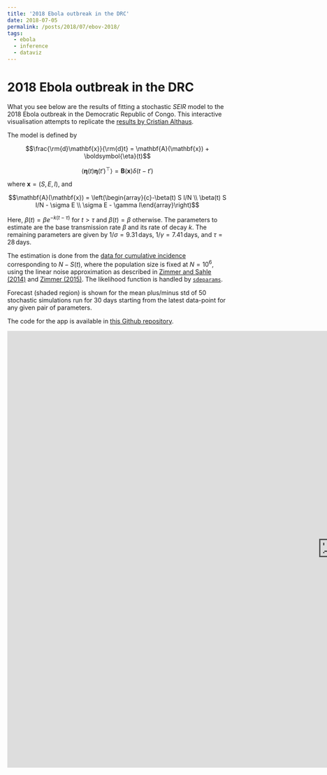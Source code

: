 ```yaml
---
title: '2018 Ebola outbreak in the DRC'
date: 2018-07-05
permalink: /posts/2018/07/ebov-2018/
tags:
  - ebola
  - inference
  - dataviz
---
```


# 2018 Ebola outbreak in the DRC

What you see below are the results of fitting a stochastic *SEIR* model to the 2018 Ebola outbreak in the Democratic Republic of Congo. This interactive visualisation attempts to replicate the [results by Cristian Althaus](https://github.com/calthaus/Ebola/tree/master/DRC%20%28GitHub%202018%29).

The model is defined by

$$\frac{\rm{d}\mathbf{x}}{\rm{d}t} = \mathbf{A}(\mathbf{x}) + \boldsymbol{\eta}(t)$$

$$\left\langle \boldsymbol{\eta}(t)\boldsymbol{\eta}(t')^\top\right\rangle = \mathbf{B}(\mathbf{x}) \delta(t-t')$$

where $\mathbf{x}=(S,E,I)$, and

$$\mathbf{A}(\mathbf{x}) = \left(\begin{array}{c}-\beta(t) S I/N \\ \beta(t) S I/N - \sigma E \\ \sigma E - \gamma I\end{array}\right)$$

<script type="math/tex; mode=display"> \mathbf{B}(\mathbf{x}) = \left(\begin{array}{ccc} \beta(t) S I/N & -\beta(t) S I/N & 0 \\ -\beta(t) S I/N & \beta(t) S I/N + \sigma E & -\sigma E \\ 0 & -\sigma E & \sigma E + \gamma I\end{array}\right)</script>

Here, $\beta(t)=\beta e^{-k(t-\tau)}$ for $t>\tau$ and $\beta(t)=\beta$ otherwise. The parameters to estimate are the base transmission rate $\beta$ and its rate of decay $k$. The remaining parameters are given by $1/\sigma=9.31\,\text{days}$, $1/\gamma=7.41\,\text{days}$, and $\tau=28\,\text{days}$.

The estimation is done from the [data for cumulative incidence](https://github.com/calthaus/Ebola/blob/master/DRC%20%28GitHub%202018%29/Ebola_outbreak_DRC2018_data.csv) corresponding to $N-S(t)$, where the population size is fixed at $N=10^6$, using the linear noise approximation as described in [Zimmer and Sahle (2014)](http://ieeexplore.ieee.org/abstract/document/7277317/) and [Zimmer (2015)](https://www.sciencedirect.com/science/article/pii/S0025556415001698). The likelihood function is handled by [`sdeparams`](https://github.com/cparrarojas/sde-parameter-estimation/).

Forecast (shaded region) is shown for the mean plus/minus std of 50 stochastic simulations run for 30 days starting from the latest data-point for any given pair of parameters.

The code for the app is available in [this Github repository](https://github.com/cparrarojas/ebov-2018/).

<html xmlns="http://www.w3.org/1999/xhtml"><div>
    <body><iframe width="1500px" height="1000px" frameborder="0" src="https://ebov-2018.herokuapp.com" /></body></div>
</html>
